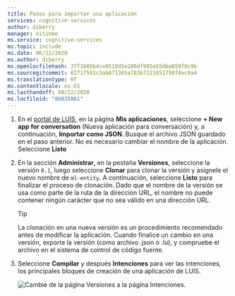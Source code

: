 ```yaml
---
title: Pasos para importar una aplicación
services: cognitive-services
author: diberry
manager: nitinme
ms.service: cognitive-services
ms.topic: include
ms.date: 06/22/2020
ms.author: diberry
ms.openlocfilehash: 37f1b85b4ce8510d5e288df985a55dba659f0c9b
ms.sourcegitcommit: 62717591c3ab871365a783b7221851758f4ec9a4
ms.translationtype: HT
ms.contentlocale: es-ES
ms.lasthandoff: 08/22/2020
ms.locfileid: "86035861"
---
```

1. En el [portal de LUIS](https://www.luis.ai), en la página **Mis aplicaciones**, seleccione **+ New app for conversation** (Nueva aplicación para conversación) y, a continuación, **Importar como JSON**. Busque el archivo JSON guardado en el paso anterior. No es necesario cambiar el nombre de la aplicación. Seleccione **Listo**

1. En la sección **Administrar**, en la pestaña **Versiones**, seleccione la versión `0.1`, luego seleccione **Clonar** para clonar la versión y asígnele el nuevo nombre de `ml-entity`. A continuación, seleccione **Listo** para finalizar el proceso de clonación. Dado que el nombre de la versión se usa como parte de la ruta de la dirección URL, el nombre no puede contener ningún carácter que no sea válido en una dirección URL.

    > [!TIP]
    > La clonación en una nueva versión es un procedimiento recomendado antes de modificar la aplicación. Cuando finalice un cambio en una versión, exporte la versión (como archivo .json o .lu), y compruebe el archivo en el sistema de control de código fuente.

1. Seleccione **Compilar** y después **Intenciones** para ver las intenciones, los principales bloques de creación de una aplicación de LUIS.

    ![Cambie de la página Versiones a la página Intenciones.](../media/tutorial-machine-learned-entity/new-version-imported-app.png)
